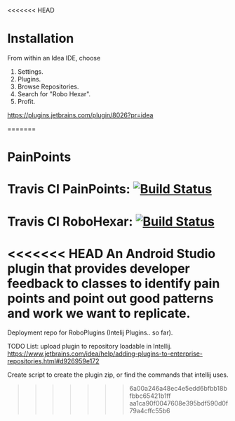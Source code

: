 <<<<<<< HEAD
# Installation

From within an Idea IDE, choose

1. Settings.
2. Plugins.
3. Browse Repositories.
4. Search for "Robo Hexar".
5. Profit.

https://plugins.jetbrains.com/plugin/8026?pr=idea

=======
# PainPoints

# Travis CI PainPoints: [![Build Status](https://travis-ci.org/RoboPlugins/PainPoints.svg?branch=master)](https://travis-ci.org/RoboPlugins/PainPoints)
# Travis CI RoboHexar: [![Build Status](https://travis-ci.org/RoboPlugins/RoboHexar.svg?branch=master)](https://travis-ci.org/RoboPlugins/RoboHexar)

<<<<<<< HEAD
An Android Studio plugin that provides developer feedback to classes to identify pain points and point out good patterns and work we want to replicate.
=======

Deployment repo for RoboPlugins (Intelij Plugins.. so far).

TODO List:
upload plugin to repository loadable in Intellij.
https://www.jetbrains.com/idea/help/adding-plugins-to-enterprise-repositories.html#d926959e172

Create script to create the plugin zip, or find the commands that intellij uses.
>>>>>>> 6a00a246a48ec4e5edd6bfbb18bfbbc65421b1ff
>>>>>>> aa1ca90f0047608e395bdf590d0f79a4cffc55b6
